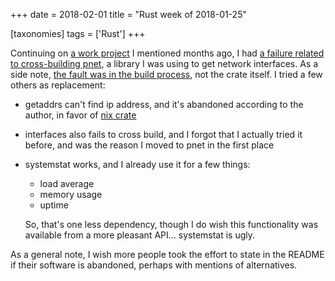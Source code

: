 +++
date = 2018-02-01
title = "Rust week of 2018-01-25"

[taxonomies]
tags = ['Rust']
+++

Continuing on [a work project] I mentioned months ago, I had [a failure
related to cross-building pnet], a library I was using to get network
interfaces. As a side note, [the fault was in the build process], not
the crate itself. I tried a few others as replacement:

-   getaddrs can\'t find ip address, and it\'s abandoned according to
    the author, in favor of [nix crate]
-   interfaces also fails to cross build, and I forgot that I actually
    tried it before, and was the reason I moved to pnet in the first
    place
-   systemstat works, and I already use it for a few things:

    -   load average
    -   memory usage
    -   uptime

    So, that\'s one less dependency, though I do wish this functionality
    was available from a more pleasant API\... systemstat is ugly.

As a general note, I wish more people took the effort to state in the
README if their software is abandoned, perhaps with mentions of
alternatives.

  [a work project]: http://tshepang.net/rust-week-of-2017-10-05
  [a failure related to cross-building pnet]: https://github.com/libpnet/libpnet/issues/309
  [the fault was in the build process]: https://github.com/japaric/cross/issues/39
  [nix crate]: https://crates.io/crates/nix

